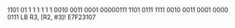1101 01 1 1 1 1 1 1 0010 0011 0001 00000111
1101 0111 1111 0010 0011 0001 0000 0111
LB R3, [R2, #3]!
E7F23107